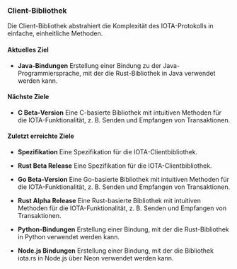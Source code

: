 ### Client-Bibliothek
Die Client-Bibliothek abstrahiert die Komplexität des IOTA-Protokolls in einfache, einheitliche Methoden.

#### Aktuelles Ziel
- **Java-Bindungen**
Erstellung einer Bindung zu der Java-Programmiersprache, mit der die Rust-Bibliothek in Java verwendet werden kann.

#### Nächste Ziele
- **C Beta-Version**
Eine C-basierte Bibliothek mit intuitiven Methoden für die IOTA-Funktionalität, z. B. Senden und Empfangen von Transaktionen.

#### Zuletzt erreichte Ziele
- **Spezifikation**
Eine Spezifikation für die IOTA-Clientbibliothek.

- **Rust Beta Release**
Eine Spezifikation für die IOTA-Clientbibliothek.

- **Go Beta-Version**
Eine Go-basierte Bibliothek mit intuitiven Methoden für die IOTA-Funktionalität, z. B. Senden und Empfangen von Transaktionen.

- **Rust Alpha Release**
Eine Rust-basierte Bibliothek mit intuitiven Methoden für die IOTA-Funktionalität, z. B. Senden und Empfangen von Transaktionen.

- **Python-Bindungen**
Erstellung einer Bindung, mit der die Rust-Bibliothek in Python verwendet werden kann.

- **Node.js Bindungen**
Erstellung einer Bindung, mit der die Bibliothek iota.rs in Node.js über Neon verwendet werden kann.
